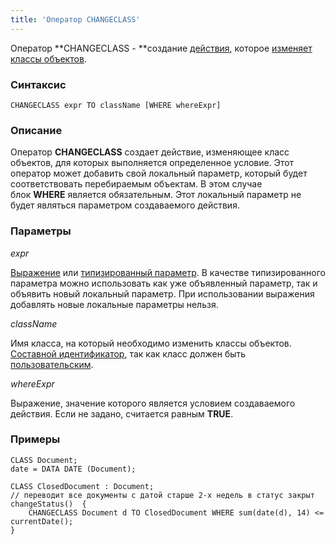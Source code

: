 ```yaml
---
title: 'Оператор CHANGECLASS'
---
```


Оператор **CHANGECLASS - **создание [действия](Actions.md), которое [изменяет классы объектов](Class_change_CHANGECLASS_DELETE_.md).

### Синтаксис

    CHANGECLASS expr TO className [WHERE whereExpr]

### Описание

Оператор **CHANGECLASS** создает действие, изменяющее класс объектов, для которых выполняется определенное условие. Этот оператор может добавить свой локальный параметр, который будет соответствовать перебираемым объектам. В этом случае блок **WHERE** является обязательным. Этот локальный параметр не будет являться параметром создаваемого действия.

### Параметры

*expr*

[Выражение](Expression.md) или [типизированный параметр](IDs.md#paramid-broken). В качестве типизированного параметра можно использовать как уже объявленный параметр, так и объявить новый локальный параметр. При использовании выражения добавлять новые локальные параметры нельзя.

*className*

Имя класса, на который необходимо изменить классы объектов. [Составной идентификатор](IDs.md#cid-broken), так как класс должен быть [пользовательским](User_classes.md).

*whereExpr*

Выражение, значение которого является условием создаваемого действия. Если не задано, считается равным **TRUE**.

### Примеры


```lsf
CLASS Document;
date = DATA DATE (Document);

CLASS ClosedDocument : Document;
// переводит все документы с датой старше 2-х недель в статус закрыт
changeStatus()  {
    CHANGECLASS Document d TO ClosedDocument WHERE sum(date(d), 14) <= currentDate();
}
```
